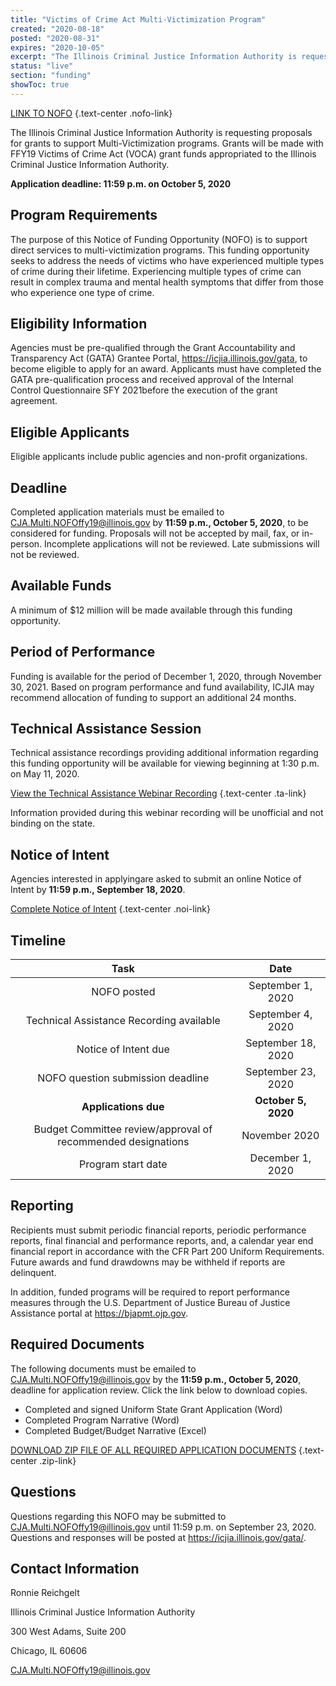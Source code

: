 ```yaml
---
title: "Victims of Crime Act Multi-Victimization Program"
created: "2020-08-18"
posted: "2020-08-31"
expires: "2020-10-05"
excerpt: "The Illinois Criminal Justice Information Authority is requesting proposals for grants to support Multi Victimization programs. Grants will be made with FFY19 Victims of Crime Act (VOCA) grant funds appropriated to the Illinois Criminal Justice Information Authority."
status: "live"
section: "funding"
showToc: true
---
```


[LINK TO NOFO](MultipleVictimizationNOFO.pdf) {.text-center .nofo-link}

The Illinois Criminal Justice Information Authority is requesting proposals for grants to support Multi-Victimization programs. Grants will be made with FFY19 Victims of Crime Act (VOCA) grant funds appropriated to the Illinois Criminal Justice Information Authority. 

**Application deadline:  11:59 p.m. on October 5, 2020**

## Program Requirements

The purpose of this Notice of Funding Opportunity (NOFO) is to support direct services to multi-victimization programs. This funding opportunity seeks to address the needs of victims who have experienced multiple types of crime during their lifetime. Experiencing multiple types of crime can result in complex trauma and mental health symptoms that differ from those who experience one type of crime.

## Eligibility Information

Agencies must be pre-qualified through the Grant Accountability and Transparency Act (GATA) Grantee Portal, https://icjia.illinois.gov/gata, to become eligible to apply for an award.  Applicants must have completed the GATA pre-qualification process and received approval of the Internal Control Questionnaire SFY 2021before the execution of the grant agreement. 

## Eligible Applicants
Eligible applicants include public agencies and non-profit organizations.

## Deadline

Completed application materials must be emailed to CJA.Multi.NOFOffy19@illinois.gov by **11:59 p.m., October 5, 2020**, to be considered for funding. Proposals will not be accepted by mail, fax, or in-person. Incomplete applications will not be reviewed. Late submissions will not be reviewed.

## Available Funds

A minimum of $12 million will be made available through this funding opportunity.  

## Period of Performance

Funding is available for the period of December 1, 2020, through November 30, 2021. Based on program performance and fund availability, ICJIA may recommend allocation of funding to support an additional 24 months.  

## Technical Assistance Session

Technical assistance recordings providing additional information regarding this funding opportunity will be available for viewing beginning at 1:30 p.m. on May 11, 2020.

[View the Technical Assistance Webinar Recording](https://www.youtube.com/channel/UCtZMzk8D3P4OixYTwsfPeKA) {.text-center .ta-link}

Information provided during this webinar recording will be unofficial and not binding on the state.

## Notice of Intent

Agencies interested in applyingare asked to submit an online Notice of Intent by **11:59 p.m., September 18, 2020**.

[Complete Notice of Intent](https://icjia.az1.qualtrics.com/jfe/form/SV_5BGGflmRFSd3goJ) {.text-center .noi-link}

## Timeline

|                           **Task**                        |      **Date**      |
| :-------------------------------------------------------: | :----------------: |
|                         NOFO posted                       |   September 1, 2020|
|             Technical Assistance Recording available      |   September 4, 2020|
|                      Notice of Intent due                 |  September 18, 2020|
|                 NOFO question submission deadline   		  |  September 23, 2020|
|                     **Applications due**                  | **October 5, 2020**|
|Budget Committee review/approval of recommended designations|   November 2020   | 
|                      Program start date                   |   December 1, 2020 |         

## Reporting

Recipients must submit periodic financial reports, periodic performance reports, final financial and performance reports, and, a calendar year end financial report in accordance with the CFR Part 200 Uniform Requirements. Future awards and fund drawdowns may be withheld if reports are delinquent.

In addition, funded programs will be required to report performance measures through the U.S. Department of Justice Bureau of Justice Assistance portal at https://bjapmt.ojp.gov.

## Required Documents

The following documents must be emailed to CJA.Multi.NOFOffy19@illinois.gov by the **11:59 p.m., October 5, 2020**, deadline for application review. Click the link below to download copies.

- Completed and signed Uniform State Grant Application (Word)
- Completed Program Narrative (Word)
- Completed Budget/Budget Narrative (Excel)

[DOWNLOAD ZIP FILE OF ALL REQUIRED APPLICATION DOCUMENTS](FFY19MultiVictimization.zip) {.text-center .zip-link}

## Questions

Questions regarding this NOFO may be submitted to CJA.Multi.NOFOffy19@illinois.gov until 11:59 p.m. on September 23, 2020.  Questions and responses will be posted at https://icjia.illinois.gov/gata/.

## Contact Information

Ronnie Reichgelt

Illinois Criminal Justice Information Authority

300 West Adams, Suite 200

Chicago, IL 60606

CJA.Multi.NOFOffy19@illinois.gov 






